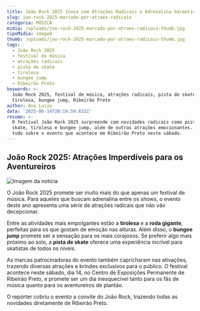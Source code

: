 ```yaml
---
title: João Rock 2025 Inova com Atrações Radicais e Adrenalina Garantida
slug: joo-rock-2025-marcado-por-atraes-radicais
categoria: MÚSICA
midia: /uploads/joo-rock-2025-marcado-por-atraes-radicais-thumb.jpg
tipoMidia: imagem
thumb: /uploads/joo-rock-2025-marcado-por-atraes-radicais-thumb.jpg
tags:
  - João Rock 2025
  - festival de música
  - atrações radicais
  - pista de skate
  - tirolesa
  - bungee jump
  - Ribeirão Preto
keywords: >-
  João Rock 2025, festival de música, atrações radicais, pista de skate,
  tirolesa, bungee jump, Ribeirão Preto
author: Ana Luiza
data: '2025-06-14T20:19:59.633Z'
resumo: >-
  O festival João Rock 2025 surpreende com novidades radicais como pista de
  skate, tirolesa e bungee jump, além de outras atrações emocionantes. Saiba
  tudo sobre o evento que acontece em Ribeirão Preto neste sábado.
---
```


## João Rock 2025: Atrações Imperdíveis para os Aventureiros

![Imagem da notícia](https://cdn.ome.lt/3gh9eKtkd4mNHT2Mp9gkIUaYGjI=/fit-in/837x500/smart/uploads/conteudo/fotos/João_Rock_2025_Coletiva_de_Imprensa_130626__Foto_Padurdo_38.JPG)

O João Rock 2025 promete ser muito mais do que apenas um festival de música. Para aqueles que buscam adrenalina entre os shows, o evento deste ano apresenta uma série de atrações radicais que não vão decepcionar.

Entre as atividades mais empolgantes estão a **tirolesa** e a **roda gigante**, perfeitas para os que gostam de emoção nas alturas. Além disso, o **bungee jump** promete ser a sensação para os mais corajosos. Se preferir algo mais próximo ao solo, a **pista de skate** oferece uma experiência incrível para skatistas de todos os níveis.

As marcas patrocinadoras do evento também capricharam nas ativações, trazendo diversas atrações e brindes exclusivos para o público. O festival acontece neste sábado, dia 14, no Centro de Exposições Permanente de Ribeirão Preto, e promete ser um dia inesquecível tanto para os fãs de música quanto para os aventureiros de plantão.

O repórter cobriu o evento a convite do João Rock, trazendo todas as novidades diretamente de Ribeirão Preto.
